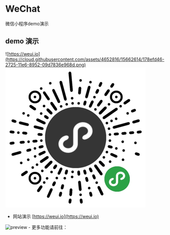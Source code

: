 # WeChat
微信小程序demo演示
## demo 演示

![https://weui.io](https://cloud.githubusercontent.com/assets/4652816/15662614/178efd46-2725-11e6-8952-09d7836e968d.png)<br>
![image](https://github.com/yangkeqiang/WeChat/raw/master/images/demo.jpg)

- 网站演示  [https://weui.io](https://weui.io)<br>
<img src='https://cloud.githubusercontent.com/assets/2395166/20168869/48a75b02-a75f-11e6-89aa-503d65c8ad8e.png' width='344' alt='preview' />
- 更多功能请前往：<https://github.com/yangkeqiang/weui-wxss-master>

